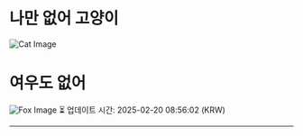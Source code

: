 
# 나만 없어 고양이

![Cat Image](https://cdn2.thecatapi.com/images/630.png)

# 여우도 없어
![Fox Image](https://randomfox.ca/images/70.jpg)
⏳ 업데이트 시간: 2025-02-20 08:56:02 (KRW)

---

